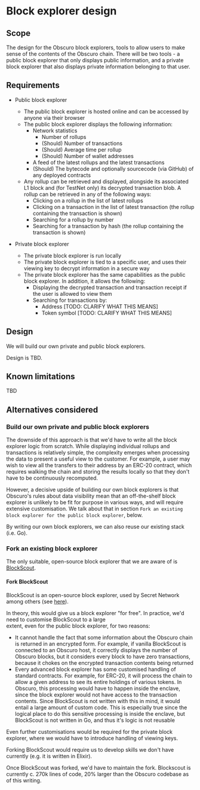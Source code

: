 # Block explorer design

## Scope

The design for the Obscuro block explorers, tools to allow users to make sense of the contents of the Obscuro chain. 
There will be two tools - a public block explorer that only displays public information, and a private block explorer 
that also displays private information belonging to that user.
 
## Requirements

* Public block explorer
  * The public block explorer is hosted online and can be accessed by anyone via their browser
  * The public block explorer displays the following information:
    * Network statistics
      * Number of rollups
      * (Should) Number of transactions
      * (Should) Average time per rollup
      * (Should) Number of wallet addresses
    * A feed of the latest rollups and the latest transactions
    * (Should) The bytecode and optionally sourcecode (via GitHub) of any deployed contracts
  * Any rollup can be retrieved and displayed, alongside its associated L1 block and (for TestNet only) its decrypted 
    transaction blob. A rollup can be retrieved in any of the following ways:
    * Clicking on a rollup in the list of latest rollups
    * Clicking on a transaction in the list of latest transaction (the rollup containing the transaction is shown)
    * Searching for a rollup by number
    * Searching for a transaction by hash (the rollup containing the transaction is shown)

* Private block explorer
  * The private block explorer is run locally
  * The private block explorer is tied to a specific user, and uses their viewing key to decrypt information in a 
    secure way
  * The private block explorer has the same capabilities as the public block explorer. In addition, it allows the 
    following:
    * Displaying the decrypted transaction and transaction receipt if the user is allowed to view them
    * Searching for transactions by:
      * Address [TODO: CLARIFY WHAT THIS MEANS]
      * Token symbol [TODO: CLARIFY WHAT THIS MEANS]

## Design

We will build our own private and public block explorers.

Design is TBD.

## Known limitations

TBD

## Alternatives considered

### Build our own private and public block explorers

The downside of this approach is that we'd have to write all the block explorer logic from scratch. While displaying 
individual rollups and transactions is relatively simple, the complexity emerges when processing the data to present a 
useful view to the customer. For example, a user may wish to view all the transfers to their address by an ERC-20 
contract, which requires walking the chain and storing the results locally so that they don't have to be continuously 
recomputed.

However, a decisive upside of building our own block explorers is that Obscuro's rules about data visibility mean that 
an off-the-shelf block explorer is unlikely to be fit for purpose in various ways, and will require extensive 
customisation. We talk about that in section `Fork an existing block explorer for the public block explorer`, below.

By writing our own block explorers, we can also reuse our existing stack (i.e. Go).

### Fork an existing block explorer

The only suitable, open-source block explorer that we are aware of is 
[BlockScout](https://github.com/blockscout/blockscout).

#### Fork BlockScout

BlockScout is an open-source block explorer, used by Secret Network among others (see 
[here](https://explorer.secret.dev/)).

In theory, this would give us a block explorer "for free". In practice, we'd need to customise BlockScout to a large  
extent, even for the public block explorer, for two reasons:

* It cannot handle the fact that some information about the Obscuro chain is returned in an encrypted form. For 
  example, if vanilla BlockScout is connected to an Obscuro host, it correctly displays the number of Obscuro blocks, 
  but it considers every block to have zero transactions, because it chokes on the encrypted transaction contents being 
  returned
* Every advanced block explorer has some customised handling of standard contracts. For example, for ERC-20, it will 
  process the chain to allow a given address to see its entire holdings of various tokens. In Obscuro, this processing 
  would have to happen inside the enclave, since the block explorer would not have access to the transaction contents. 
  Since BlockScout is not written with this in mind, it would entail a large amount of custom code. This is especially
  true since the logical place to do this sensitive processing is inside the enclave, but BlockScout is not written in 
  Go, and thus it's logic is not reusable

Even further customisations would be required for the private block explorer, where we would have to introduce handling 
of viewing keys.

Forking BlockScout would require us to develop skills we don't have currently (e.g. it is written in Elixir).

Once BlockScout was forked, we'd have to maintain the fork. Blockscout is currently c. 270k lines of code, 20% larger 
than the Obscuro codebase as of this writing.

